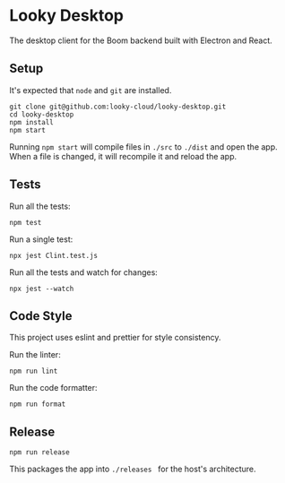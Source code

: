 # Looky Desktop

The desktop client for the Boom backend built with Electron and React.

## Setup

It's expected that `node` and `git` are installed.

```
git clone git@github.com:looky-cloud/looky-desktop.git
cd looky-desktop
npm install
npm start
```

Running `npm start` will compile files in `./src`  to `./dist` and open the app. When a file is changed, it will recompile it and reload the app. 

## Tests

Run all the tests:

```
npm test
```

Run a single test:

```
npx jest Clint.test.js
```

Run all the tests and watch for changes:

```
npx jest --watch
```



## Code Style

This project uses eslint and prettier for style consistency. 

Run the linter:

```
npm run lint
```

Run the code formatter:

```
npm run format
```



## Release

```
npm run release
```

This packages the app into `./releases ` for the host's architecture.